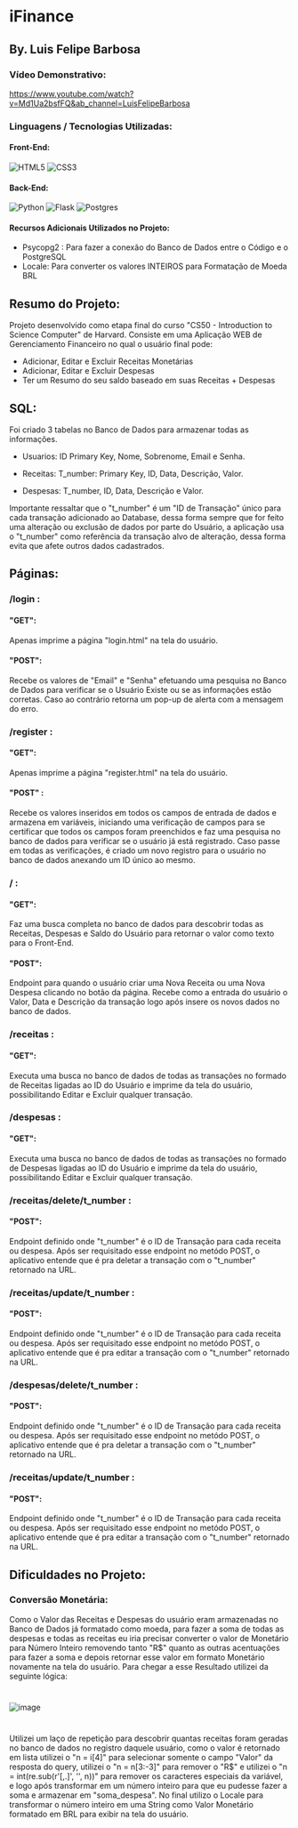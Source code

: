 # iFinance
## By. Luis Felipe Barbosa

### Vídeo Demonstrativo: 
https://www.youtube.com/watch?v=Md1Ua2bsfFQ&ab_channel=LuisFelipeBarbosa

### Linguagens / Tecnologias Utilizadas:
#### Front-End:
![HTML5](https://img.shields.io/badge/html5-%23E34F26.svg?style=for-the-badge&logo=html5&logoColor=white)
![CSS3](https://img.shields.io/badge/css3-%231572B6.svg?style=for-the-badge&logo=css3&logoColor=white)

#### Back-End:
![Python](https://img.shields.io/badge/python-3670A0?style=for-the-badge&logo=python&logoColor=ffdd54)
![Flask](https://img.shields.io/badge/flask-%23000.svg?style=for-the-badge&logo=flask&logoColor=white)
![Postgres](https://img.shields.io/badge/postgres-%23316192.svg?style=for-the-badge&logo=postgresql&logoColor=white)

#### Recursos Adicionais Utilizados no Projeto:
  - Psycopg2 : Para fazer a conexão do Banco de Dados entre o Código e o PostgreSQL
  - Locale: Para converter os valores INTEIROS para Formatação de Moeda BRL

## Resumo do Projeto:
Projeto desenvolvido como etapa final do curso "CS50 - Introduction to Science Computer" de Harvard.
Consiste em uma Aplicação WEB de Gerenciamento Financeiro no qual o usuário final pode:
  - Adicionar, Editar e Excluir Receitas Monetárias
  - Adicionar, Editar e Excluir Despesas
  - Ter um Resumo do seu saldo baseado em suas Receitas + Despesas
  
## SQL:
Foi criado 3 tabelas no Banco de Dados para armazenar todas as informações.

- Usuarios:
ID Primary Key, Nome, Sobrenome, Email e Senha.

- Receitas:
T_number: Primary Key, ID, Data, Descrição, Valor.

- Despesas:
 T_number, ID, Data, Descrição e Valor.

Importante ressaltar que o "t_number" é um "ID de Transação" único para cada transação adicionado ao Database, dessa forma sempre que for feito uma alteração ou exclusão de dados por parte do Usuário, a aplicação usa o "t_number" como referência da transação alvo de alteração, dessa forma evita que afete outros dados cadastrados.

## Páginas:

### /login :
 #### "GET":
  Apenas imprime a página "login.html" na tela do usuário.
  
#### "POST":
  Recebe os valores de "Email" e "Senha" efetuando uma pesquisa no Banco de Dados para verificar se o Usuário Existe ou se as informações estão corretas.
  Caso ao contrário retorna um pop-up de alerta com a mensagem do erro.
  
### /register :
 #### "GET":
  Apenas imprime a página "register.html" na tela do usuário.
  
 #### "POST" :
  Recebe os valores inseridos em todos os campos de entrada de dados e armazena em variáveis, iniciando uma verificação de campos para se certificar que todos 
  os campos foram preenchidos e faz uma pesquisa no banco de dados para verificar se o usuário já está registrado.
  Caso passe em todas as verificações, é criado um novo registro para o usuário no banco de dados anexando um ID único ao mesmo.

### / :
 #### "GET":
  Faz uma busca completa no banco de dados para descobrir todas as Receitas, Despesas e Saldo do Usuário para retornar o valor como texto para o Front-End.
 #### "POST":  
  Endpoint para quando o usuário criar uma Nova Receita ou uma Nova Despesa clicando no botão da página. Recebe como a entrada do usuário o Valor, Data e Descrição    da transação logo após insere os novos dados no banco de dados.

### /receitas :
 #### "GET":
  Executa uma busca no banco de dados de todas as transações no formado de Receitas ligadas ao ID do Usuário e imprime da tela do usuário, possibilitando Editar e Excluir qualquer transação.
  
### /despesas :
 #### "GET":
  Executa uma busca no banco de dados de todas as transações no formado de Despesas ligadas ao ID do Usuário e imprime da tela do usuário, possibilitando Editar e Excluir qualquer transação.
  
### /receitas/delete/t_number :
 #### "POST":
  Endpoint definido onde "t_number" é o ID de Transação para cada receita ou despesa. Após ser requisitado esse endpoint no metódo POST, o aplicativo entende que é pra deletar a transação com o "t_number" retornado na URL.
 
### /receitas/update/t_number :
 #### "POST":
  Endpoint definido onde "t_number" é o ID de Transação para cada receita ou despesa. Após ser requisitado esse endpoint no metódo POST, o aplicativo entende que é pra editar a transação com o "t_number" retornado na URL.

### /despesas/delete/t_number :
 #### "POST":
  Endpoint definido onde "t_number" é o ID de Transação para cada receita ou despesa. Após ser requisitado esse endpoint no metódo POST, o aplicativo entende que é pra deletar a transação com o "t_number" retornado na URL.

### /receitas/update/t_number :
 #### "POST":
  Endpoint definido onde "t_number" é o ID de Transação para cada receita ou despesa. Após ser requisitado esse endpoint no metódo POST, o aplicativo entende que é pra editar a transação com o "t_number" retornado na URL.
  
  
## Dificuldades no Projeto:

### Conversão Monetária:
  Como o Valor das Receitas e Despesas do usuário eram armazenadas no Banco de Dados já formatado como moeda, para fazer a soma de todas as despesas e todas as receitas
  eu iria precisar converter o valor de Monetário para Número Inteiro removendo tanto "R$" quanto as outras acentuações para fazer a soma e depois retornar esse valor em
  formato Monetário novamente na tela do usuário.
  Para chegar a esse Resultado utilizei da seguinte lógica:
  #
  ![image](https://user-images.githubusercontent.com/91026386/222460083-4a56abb2-b2e4-42c7-a683-a45a40ae83f2.png)
  #
  
  Utilizei um laço de repetição para descobrir quantas receitas foram geradas no banco de dados no registro daquele usuário, como o valor é retornado em lista utilizei
  o "n = i[4]" para selecionar somente o campo "Valor" da resposta do query, utilizei o "n = n[3:-3]" para remover o "R$" e utilizei o "n = int(re.sub(r'[,.]', '', n))" para remover os caracteres especiais da variável, e logo após transformar em um número inteiro para que eu pudesse fazer a soma e armazenar em "soma_despesa".
  No final utilizo o Locale para transformar o número inteiro em uma String como Valor Monetário formatado em BRL para exibir na tela do usuário.

